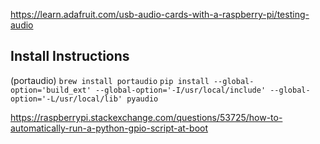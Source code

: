 https://learn.adafruit.com/usb-audio-cards-with-a-raspberry-pi/testing-audio

## Install Instructions

(portaudio)
`brew install portaudio`
`pip install --global-option='build_ext' --global-option='-I/usr/local/include' --global-option='-L/usr/local/lib' pyaudio`


https://raspberrypi.stackexchange.com/questions/53725/how-to-automatically-run-a-python-gpio-script-at-boot
